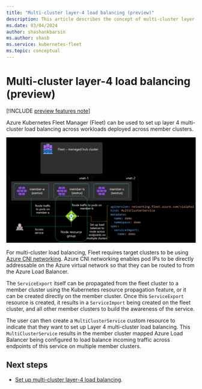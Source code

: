```yaml
---
title: "Multi-cluster layer-4 load balancing (preview)"
description: This article describes the concept of multi-cluster layer-4 load balancing
ms.date: 03/04/2024
author: shashankbarsin
ms.author: shasb
ms.service: kubernetes-fleet
ms.topic: conceptual
---
```


# Multi-cluster layer-4 load balancing (preview)

[!INCLUDE [preview features note](./includes/preview/preview-callout.md)]

Azure Kubernetes Fleet Manager (Fleet) can be used to set up layer 4 multi-cluster load balancing across workloads deployed across member clusters.

[ ![Diagram that shows how multi-cluster load balancing works.](./media/conceptual-load-balancing.png) ](./media/conceptual-load-balancing.png#lightbox)

For multi-cluster load balancing, Fleet requires target clusters to be using [Azure CNI networking](../aks/configure-azure-cni.md). Azure CNI networking enables pod IPs to be directly addressable on the Azure virtual network so that they can be routed to from the Azure Load Balancer.

The `ServiceExport` itself can be propagated from the fleet cluster to a member cluster using the Kubernetes resource propagation feature, or it can be created directly on the member cluster. Once this `ServiceExport` resource is created, it results in a `ServiceImport` being created on the fleet cluster, and all other member clusters to build the awareness of the service.

The user can then create a `MultiClusterService` custom resource to indicate that they want to set up Layer 4 multi-cluster load balancing. This `MultiClusterService` results in the member cluster mapped Azure Load Balancer being configured to load balance incoming traffic across endpoints of this service on multiple member clusters.

## Next steps

* [Set up multi-cluster layer-4 load balancing](./l4-load-balancing.md).
